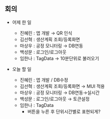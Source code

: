 ## 회의

- 어제 한 일
    - 진혜린 : 앱 개발 → QR 인식
    - 김선혁 : 생산계획 조회/등록화면
    - 마상우 : 공정 모니터링 → DB연동
    - 백성문 : 로그인/로그아웃
    - 임한나 : TagData → 10분단위로 불러오기

- 오늘 할 일
    - 진혜린 : 앱 개발 / DB수정
    - 김선혁 : 생산계획 조회/등록화면 → MUI 적용
    - 마상우 : 공정 모니터링 → DB연동→실시간
    - 백성문 : 로그인/로그아웃 → 토큰설정
    - 임한나 : TagData
        - 버튼을 누른 후 단위시간별로 표현되게?
